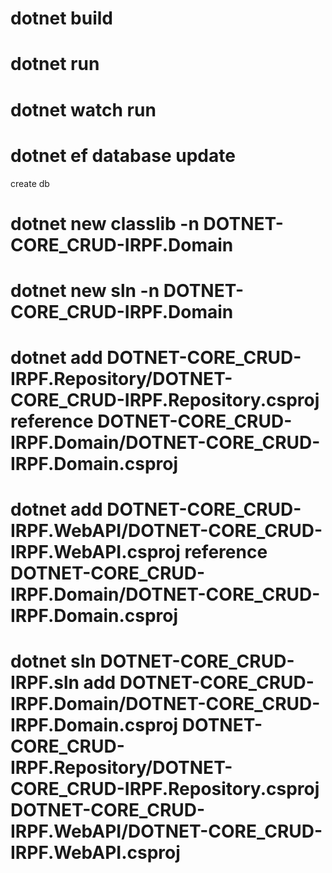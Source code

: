 # dotnet build
# dotnet run
# dotnet watch run
# dotnet ef database update  
  create db

# dotnet new classlib -n DOTNET-CORE_CRUD-IRPF.Domain   
# dotnet new sln -n DOTNET-CORE_CRUD-IRPF.Domain   


# dotnet add DOTNET-CORE_CRUD-IRPF.Repository/DOTNET-CORE_CRUD-IRPF.Repository.csproj reference DOTNET-CORE_CRUD-IRPF.Domain/DOTNET-CORE_CRUD-IRPF.Domain.csproj

# dotnet add DOTNET-CORE_CRUD-IRPF.WebAPI/DOTNET-CORE_CRUD-IRPF.WebAPI.csproj reference DOTNET-CORE_CRUD-IRPF.Domain/DOTNET-CORE_CRUD-IRPF.Domain.csproj

# dotnet sln DOTNET-CORE_CRUD-IRPF.sln add DOTNET-CORE_CRUD-IRPF.Domain/DOTNET-CORE_CRUD-IRPF.Domain.csproj DOTNET-CORE_CRUD-IRPF.Repository/DOTNET-CORE_CRUD-IRPF.Repository.csproj DOTNET-CORE_CRUD-IRPF.WebAPI/DOTNET-CORE_CRUD-IRPF.WebAPI.csproj


